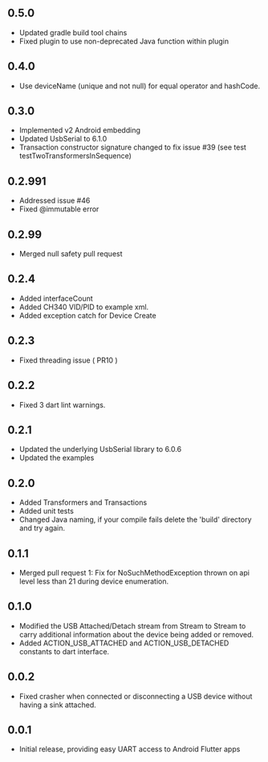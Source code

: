 ## 0.5.0

* Updated gradle build tool chains
* Fixed plugin to use non-deprecated Java function within plugin

## 0.4.0

* Use deviceName (unique and not null) for equal operator and hashCode.

## 0.3.0

* Implemented v2 Android embedding
* Updated UsbSerial to 6.1.0
* Transaction constructor signature changed to fix issue #39 (see test testTwoTransformersInSequence)

## 0.2.991

* Addressed issue #46
* Fixed @immutable error

## 0.2.99

* Merged null safety pull request

## 0.2.4

* Added interfaceCount
* Added CH340 VID/PID to example xml.
* Added exception catch for Device Create

## 0.2.3

* Fixed threading issue ( PR10 )

## 0.2.2

* Fixed 3 dart lint warnings.

## 0.2.1

* Updated the underlying UsbSerial library to 6.0.6
* Updated the examples

## 0.2.0

* Added Transformers and Transactions
* Added unit tests
* Changed Java naming, if your compile fails delete the 'build' directory and try again.

## 0.1.1

* Merged pull request 1: Fix for NoSuchMethodException thrown on api level less than 21
  during device enumeration.

## 0.1.0

* Modified the USB Attached/Detach stream from Stream<String> to Stream<UsbEvent> to
  carry additional information about the device being added or removed.
* Added ACTION_USB_ATTACHED and ACTION_USB_DETACHED constants to dart interface.

## 0.0.2

* Fixed crasher when connected or disconnecting a USB device without having
  a sink attached.

## 0.0.1

* Initial release, providing easy UART access to Android Flutter apps